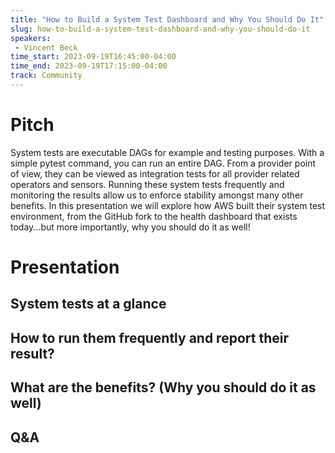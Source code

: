 ```yaml
---
title: "How to Build a System Test Dashboard and Why You Should Do It"
slug: how-to-build-a-system-test-dashboard-and-why-you-should-do-it
speakers:
 - Vincent Beck
time_start: 2023-09-19T16:45:00-04:00
time_end: 2023-09-19T17:15:00-04:00
track: Community
---
```


# Pitch
 
 
 
 System tests are executable DAGs for example and testing purposes. With a simple pytest command, you can run an entire DAG. From a provider point of view, they can be viewed as integration tests for all provider related operators and sensors. Running these system tests frequently and monitoring the results allow us to enforce stability amongst many other benefits. In this presentation we will explore how AWS built their system test environment, from the GitHub fork to the health dashboard that exists today...but more importantly, why you should do it as well!
 
 
 
 # Presentation
 
 
 
 ## System tests at a glance
 
 
 
 ## How to run them frequently and report their result?
 
 
 
 ## What are the benefits? (Why you should do it as well)
 
 
 
 ## Q&A
